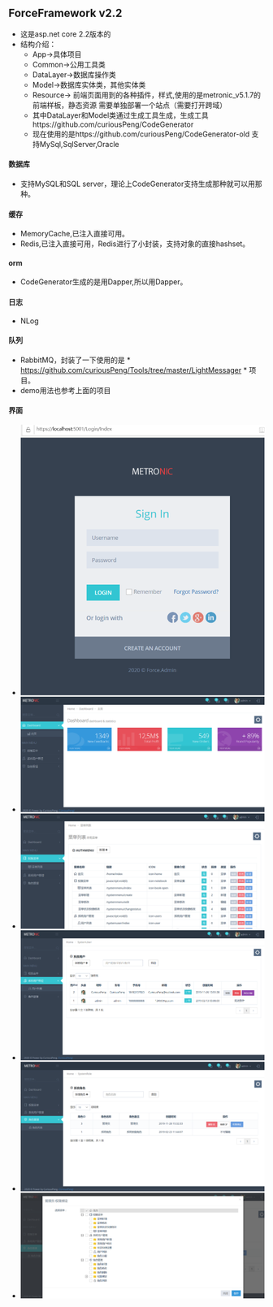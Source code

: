 ## ForceFramework v2.2
+ 这是asp.net core 2.2版本的
+ 结构介绍：
	+ App->具体项目
	+ Common->公用工具类
	+ DataLayer->数据库操作类
	+ Model->数据库实体类，其他实体类
	+ Resource-> 前端页面用到的各种插件，样式,使用的是metronic_v5.1.7的前端样板，静态资源 需要单独部署一个站点（需要打开跨域）
    + 其中DataLayer和Model类通过生成工具生成，生成工具https://github.com/curiousPeng/CodeGenerator
    + 现在使用的是https://github.com/curiousPeng/CodeGenerator-old 支持MySql,SqlServer,Oracle

#### 数据库
+ 支持MySQL和SQL server，理论上CodeGenerator支持生成那种就可以用那种。

#### 缓存
+ MemoryCache,已注入直接可用。
+ Redis,已注入直接可用，Redis进行了小封装，支持对象的直接hashset。

#### orm
+ CodeGenerator生成的是用Dapper,所以用Dapper。

#### 日志
+ NLog

#### 队列
+ RabbitMQ，封装了一下使用的是 * https://github.com/curiousPeng/Tools/tree/master/LightMessager * 项目。
+ demo用法也参考上面的项目

#### 界面
+ ![登录界面](https://github.com/curiousPeng/ForceFramework_MVC/blob/master/doc/Preview/login.jpg)
+ ![首页](https://github.com/curiousPeng/ForceFramework_MVC/blob/master/doc/Preview/index.jpg)
+ ![菜单](https://github.com/curiousPeng/ForceFramework_MVC/blob/master/doc/Preview/menu.jpg)
+ ![用户](https://github.com/curiousPeng/ForceFramework_MVC/blob/master/doc/Preview/user.jpg)
+ ![角色](https://github.com/curiousPeng/ForceFramework_MVC/blob/master/doc/Preview/role.jpg)
+ ![分配权限](https://github.com/curiousPeng/ForceFramework_MVC/blob/master/doc/Preview/roleAuth.jpg)
